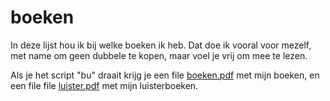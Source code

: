 # boeken

In deze lijst hou ik bij welke boeken ik heb. Dat doe ik vooral voor mezelf,
met name om geen dubbele te kopen, maar voel je vrij om mee te lezen.

Als je het script "bu" draait krijg je een file
<A HREF="https://www.janjoris.nl/pdf/boeken.pdf">boeken.pdf</A>
met mijn boeken, en een file
file <A HREF="https://www.janjoris.nl/pdf/luister.pdf">luister.pdf</A>
met mijn luisterboeken.

